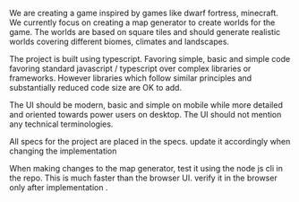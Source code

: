 We are creating a game inspired by games like dwarf fortress, minecraft. We currently focus on creating a map generator to create worlds for the game. The worlds are based on square tiles and should generate realistic worlds covering different biomes, climates and landscapes.

The project is built using typescript. Favoring simple, basic and simple code favoring standard javascript / typescript over complex libraries or frameworks. However libraries which follow similar principles and substantially reduced code size are OK to add.

The UI should be modern, basic and simple on mobile while more detailed and oriented towards power users on desktop. The UI should not mention any technical terminologies.

All specs for the project are placed in the specs. update it accordingly when changing the implementation

When making changes to the map generator, test it using the node js cli in the repo. This is much faster than the browser UI. verify it in the browser only after implementation .
